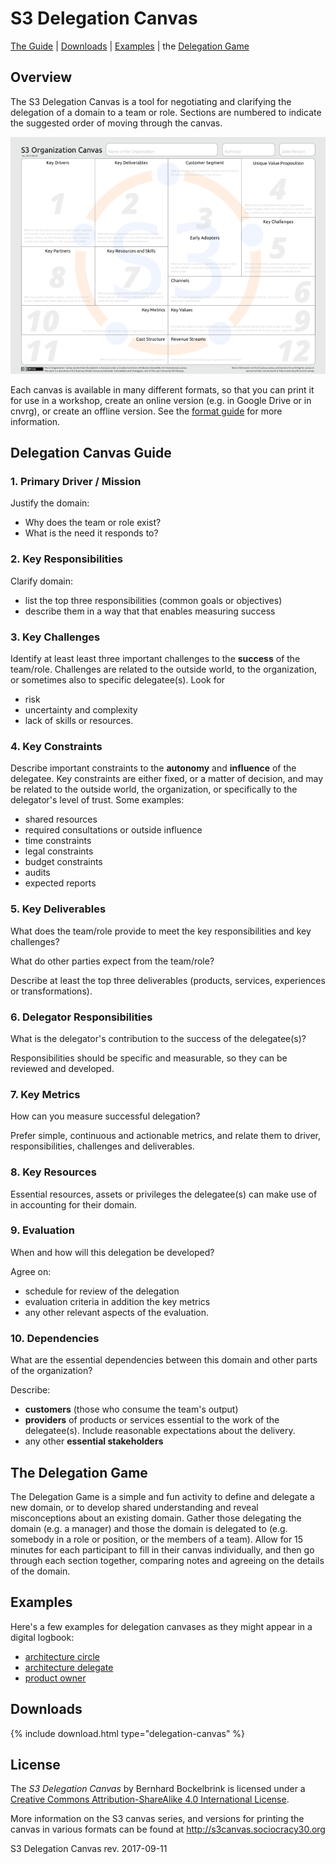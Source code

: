 # S3 Delegation Canvas

[The Guide](#delegation-canvas-guide) | [Downloads](#downloads) | [Examples](#examples) | the [Delegation Game](#the-delegation-game)

## Overview

The S3 Delegation Canvas is a tool for negotiating and clarifying the delegation of a domain to a team or role. Sections are numbered to indicate the suggested order of moving through the canvas.

![The Delegation Canvas](/img/s3-organization-canvas-sm.png)

Each canvas is available in many different formats, so that you can print it for use in a workshop, create an online version (e.g. in Google Drive or in cnvrg), or create an offline version. See the [format guide](/format-guide.md) for more information.

## Delegation Canvas Guide

### 1. Primary Driver / Mission

Justify the domain: 

* Why does the team or role exist?
* What is the need it responds to?

### 2. Key Responsibilities

Clarify domain:

* list the top three responsibilities (common goals or objectives)
* describe them in a way that that enables measuring success

### 3. Key Challenges

Identify at least least three important challenges to the **success** of the team/role. Challenges are related to the outside world, to the organization, or sometimes also to specific delegatee(s). Look for

* risk
* uncertainty and complexity
* lack of skills or resources.

### 4. Key Constraints

Describe important constraints to the **autonomy** and **influence** of the delegatee. Key constraints are either fixed, or a matter of decision, and may be related to the outside world,  the organization, or specifically to the delegator's level of trust. Some examples:

* shared resources
* required consultations or outside influence
* time constraints
* legal constraints
* budget constraints
* audits
* expected reports

### 5. Key Deliverables

What does the team/role provide to meet the key responsibilities and key challenges? 

What do other parties expect from the team/role? 

Describe at least the top three deliverables (products, services, experiences or transformations). 

### 6. Delegator Responsibilities

What is the delegator's contribution to the success of the delegatee(s)? 

Responsibilities  should be specific and measurable, so they can be reviewed and developed.

### 7. Key Metrics

How can you measure successful delegation?

Prefer simple, continuous and actionable metrics, and relate them to driver, responsibilities, challenges and deliverables.

### 8. Key Resources

Essential resources, assets or privileges the delegatee(s) can make use of in accounting for their domain.

### 9. Evaluation

When and how will this delegation be developed?

Agree on:

* schedule for review of the delegation
* evaluation criteria in addition the key metrics
* any other relevant aspects of the evaluation.

### 10. Dependencies

What are the essential dependencies between this domain and other parts of the organization?

Describe:

* **customers** (those who consume the team's output) 
* **providers** of products or services essential to the work of the delegatee(s). Include reasonable expectations about the delivery.
* any other **essential stakeholders**


## The Delegation Game

The Delegation Game is a simple and fun activity to define and delegate a new domain, or to develop shared understanding and reveal misconceptions about an existing domain. Gather those delegating the domain (e.g. a manager) and those the domain is delegated to (e.g. somebody in a role or position, or the members of a team). Allow for 15 minutes for each participant to fill in their canvas individually, and then go through each section together, comparing notes and agreeing on the details of the domain.

## Examples

Here's a few examples for delegation canvases as they might appear in a digital logbook:

* [architecture circle](delegation-canvas/example-architecture-circle.md)
* [architecture delegate](delegation-canvas/example-architecture-delegate.md)
* [product owner](delegation-canvas/example-product-owner.md)


## Downloads

{% include download.html type="delegation-canvas" %} 

## License

The _S3 Delegation Canvas_ by Bernhard Bockelbrink is licensed under a [Creative Commons Attribution-ShareAlike 4.0 International License](https://creativecommons.org/licenses/by-sa/4.0/).

More information on the S3 canvas series, and versions for printing the canvas in various formats can be found at <http://s3canvas.sociocracy30.org>

S3 Delegation Canvas rev. 2017-09-11